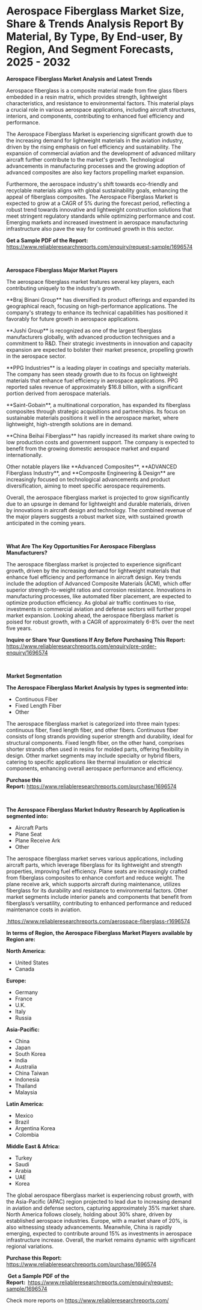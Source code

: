 <p><h1>Aerospace Fiberglass Market Size, Share & Trends Analysis Report By Material, By Type, By End-user, By Region, And Segment Forecasts, 2025 - 2032</h1></p><p><strong>Aerospace Fiberglass Market Analysis and Latest Trends</strong></p>
<p><p>Aerospace fiberglass is a composite material made from fine glass fibers embedded in a resin matrix, which provides strength, lightweight characteristics, and resistance to environmental factors. This material plays a crucial role in various aerospace applications, including aircraft structures, interiors, and components, contributing to enhanced fuel efficiency and performance.</p><p>The Aerospace Fiberglass Market is experiencing significant growth due to the increasing demand for lightweight materials in the aviation industry, driven by the rising emphasis on fuel efficiency and sustainability. The expansion of commercial aviation and the development of advanced military aircraft further contribute to the market's growth. Technological advancements in manufacturing processes and the growing adoption of advanced composites are also key factors propelling market expansion.</p><p>Furthermore, the aerospace industry's shift towards eco-friendly and recyclable materials aligns with global sustainability goals, enhancing the appeal of fiberglass composites. The Aerospace Fiberglass Market is expected to grow at a CAGR of 5% during the forecast period, reflecting a robust trend towards innovative and lightweight construction solutions that meet stringent regulatory standards while optimizing performance and cost. Emerging markets and increased investment in aerospace manufacturing infrastructure also pave the way for continued growth in this sector.</p></p>
<p><strong>Get a Sample PDF of the Report:&nbsp;</strong> <a href="https://www.reliableresearchreports.com/enquiry/request-sample/1696574?utm_campaign=36&utm_medium=2&utm_source=Github&utm_content=ia&utm_term=30012025&utm_id=aerospace-fiberglass">https://www.reliableresearchreports.com/enquiry/request-sample/1696574</a></p>
<p>&nbsp;</p>
<p><strong>Aerospace Fiberglass Major Market Players</strong></p>
<p><p>The aerospace fiberglass market features several key players, each contributing uniquely to the industry's growth. </p><p>**Braj Binani Group** has diversified its product offerings and expanded its geographical reach, focusing on high-performance applications. The company's strategy to enhance its technical capabilities has positioned it favorably for future growth in aerospace applications.</p><p>**Jushi Group** is recognized as one of the largest fiberglass manufacturers globally, with advanced production techniques and a commitment to R&D. Their strategic investments in innovation and capacity expansion are expected to bolster their market presence, propelling growth in the aerospace sector.</p><p>**PPG Industries** is a leading player in coatings and specialty materials. The company has seen steady growth due to its focus on lightweight materials that enhance fuel efficiency in aerospace applications. PPG reported sales revenue of approximately $16.8 billion, with a significant portion derived from aerospace materials.</p><p>**Saint-Gobain**, a multinational corporation, has expanded its fiberglass composites through strategic acquisitions and partnerships. Its focus on sustainable materials positions it well in the aerospace market, where lightweight, high-strength solutions are in demand.</p><p>**China Beihai Fiberglass** has rapidly increased its market share owing to low production costs and government support. The company is expected to benefit from the growing domestic aerospace market and expand internationally.</p><p>Other notable players like **Advanced Composites**, **ADVANCED Fiberglass Industry**, and **Composite Engineering & Design** are increasingly focused on technological advancements and product diversification, aiming to meet specific aerospace requirements.</p><p>Overall, the aerospace fiberglass market is projected to grow significantly due to an upsurge in demand for lightweight and durable materials, driven by innovations in aircraft design and technology. The combined revenue of the major players suggests a robust market size, with sustained growth anticipated in the coming years.</p></p>
<p>&nbsp;</p>
<p><strong>What Are The Key Opportunities For Aerospace Fiberglass Manufacturers?</strong></p>
<p><p>The aerospace fiberglass market is projected to experience significant growth, driven by the increasing demand for lightweight materials that enhance fuel efficiency and performance in aircraft design. Key trends include the adoption of Advanced Composite Materials (ACM), which offer superior strength-to-weight ratios and corrosion resistance. Innovations in manufacturing processes, like automated fiber placement, are expected to optimize production efficiency. As global air traffic continues to rise, investments in commercial aviation and defense sectors will further propel market expansion. Looking ahead, the aerospace fiberglass market is poised for robust growth, with a CAGR of approximately 6-8% over the next five years.</p></p>
<p><strong>Inquire or Share Your Questions If Any Before Purchasing This Report:</strong> <a href="https://www.reliableresearchreports.com/enquiry/pre-order-enquiry/1696574?utm_campaign=36&utm_medium=2&utm_source=Github&utm_content=ia&utm_term=30012025&utm_id=aerospace-fiberglass">https://www.reliableresearchreports.com/enquiry/pre-order-enquiry/1696574</a></p>
<p>&nbsp;</p>
<p><strong>Market Segmentation</strong></p>
<p><strong>The Aerospace Fiberglass Market Analysis by types is segmented into:</strong></p>
<p><ul><li>Continuous Fiber</li><li>Fixed Length Fiber</li><li>Other</li></ul></p>
<p><p>The aerospace fiberglass market is categorized into three main types: continuous fiber, fixed length fiber, and other fibers. Continuous fiber consists of long strands providing superior strength and durability, ideal for structural components. Fixed length fiber, on the other hand, comprises shorter strands often used in resins for molded parts, offering flexibility in design. Other market segments may include specialty or hybrid fibers, catering to specific applications like thermal insulation or electrical components, enhancing overall aerospace performance and efficiency.</p></p>
<p><strong>Purchase this Report:&nbsp;</strong><a href="https://www.reliableresearchreports.com/purchase/1696574?utm_campaign=36&utm_medium=2&utm_source=Github&utm_content=ia&utm_term=30012025&utm_id=aerospace-fiberglass">https://www.reliableresearchreports.com/purchase/1696574</a></p>
<p>&nbsp;</p>
<p><strong>The Aerospace Fiberglass Market Industry Research by Application is segmented into:</strong></p>
<p><ul><li>Aircraft Parts</li><li>Plane Seat</li><li>Plane Receive Ark</li><li>Other</li></ul></p>
<p><p>The aerospace fiberglass market serves various applications, including aircraft parts, which leverage fiberglass for its lightweight and strength properties, improving fuel efficiency. Plane seats are increasingly crafted from fiberglass composites to enhance comfort and reduce weight. The plane receive ark, which supports aircraft during maintenance, utilizes fiberglass for its durability and resistance to environmental factors. Other market segments include interior panels and components that benefit from fiberglass’s versatility, contributing to enhanced performance and reduced maintenance costs in aviation.</p></p>
<p><a href="https://www.reliableresearchreports.com/aerospace-fiberglass-r1696574?utm_campaign=36&utm_medium=2&utm_source=Github&utm_content=ia&utm_term=30012025&utm_id=aerospace-fiberglass">&nbsp;https://www.reliableresearchreports.com/aerospace-fiberglass-r1696574</a></p>
<p><strong>In terms of Region, the Aerospace Fiberglass Market Players available by Region are:</strong></p>
<p>
    <p> <strong> North America: </strong>
        <ul>
            <li>United States</li>
            <li>Canada</li>
        </ul>
        </p> 
    <p> <strong> Europe: </strong>
        <ul>
            <li>Germany</li>
            <li>France</li>
            <li>U.K.</li>
            <li>Italy</li>
            <li>Russia</li>
        </ul>
        </p> 
    <p> <strong> Asia-Pacific: </strong>
        <ul>
            <li>China</li>
            <li>Japan</li>
            <li>South Korea</li>
            <li>India</li>
            <li>Australia</li>
            <li>China Taiwan</li>
            <li>Indonesia</li>
            <li>Thailand</li>
            <li>Malaysia</li>
        </ul>
        </p> 
    <p> <strong> Latin America: </strong>
        <ul>
            <li>Mexico</li>
            <li>Brazil</li>
            <li>Argentina Korea</li>
            <li>Colombia</li>
        </ul>
        </p> 
    <p> <strong> Middle East & Africa: </strong>
        <ul>
            <li>Turkey</li>
            <li>Saudi</li>
            <li>Arabia</li>
            <li>UAE</li>
            <li>Korea</li>
        </ul>
    </p>
    </p>
<p><p>The global aerospace fiberglass market is experiencing robust growth, with the Asia-Pacific (APAC) region projected to lead due to increasing demand in aviation and defense sectors, capturing approximately 35% market share. North America follows closely, holding about 30% share, driven by established aerospace industries. Europe, with a market share of 20%, is also witnessing steady advancements. Meanwhile, China is rapidly emerging, expected to contribute around 15% as investments in aerospace infrastructure increase. Overall, the market remains dynamic with significant regional variations.</p></p>
<p><strong>Purchase this Report: </strong><a href="https://www.reliableresearchreports.com/purchase/1696574?utm_campaign=36&utm_medium=2&utm_source=Github&utm_content=ia&utm_term=30012025&utm_id=aerospace-fiberglass">https://www.reliableresearchreports.com/purchase/1696574</a></p>
<p>&nbsp;<strong>Get a Sample PDF of the Report:&nbsp;&nbsp;</strong><a href="https://www.reliableresearchreports.com/enquiry/request-sample/1696574?utm_campaign=36&utm_medium=2&utm_source=Github&utm_content=ia&utm_term=30012025&utm_id=aerospace-fiberglass">https://www.reliableresearchreports.com/enquiry/request-sample/1696574</a></p>
<p><strong></strong></p>
<p>Check more reports on <a href="https://www.reliableresearchreports.com/?utm_campaign=36&utm_medium=2&utm_source=Github&utm_content=ia&utm_term=30012025&utm_id=aerospace-fiberglass">https://www.reliableresearchreports.com/</a></p>